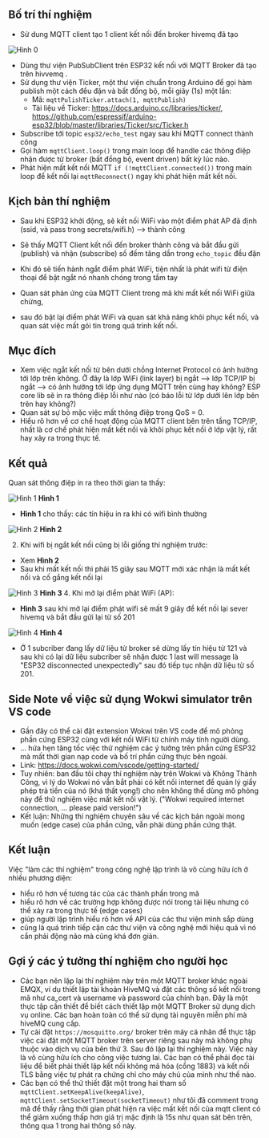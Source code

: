 ## Bố trí thí nghiệm 
- Sử dung MQTT client tạo 1 client kết nối đến broker hivemq đã tạo

![Hình 0](./images/1.png "Hình 0")

- Dùng thư viện PubSubClient trên ESP32 kết nối với MQTT Broker đã tạo trên hivvemq .
- Sử dụng thư viện Ticker, một thư viện chuẩn trong Arduino để gọi hàm publish một cách đều đặn và bất đồng bộ, mỗi giây (1s) một lần:
    + Mã: `mqttPulishTicker.attach(1, mqttPublish)`
    + Tài liệu về Ticker: https://docs.arduino.cc/libraries/ticker/, https://github.com/espressif/arduino-esp32/blob/master/libraries/Ticker/src/Ticker.h 
- Subscribe tới topic `esp32/echo_test` ngay sau khi MQTT connect thành công
- Gọi hàm `mqttClient.loop()` trong main loop để handle các thông điệp nhận được từ broker (bất đồng bộ, event driven) bất kỳ lúc nào. 
- Phát hiện mất kết nối MQTT `if (!mqttClient.connected())` trong main loop để kết nối lại `mqttReconnect()` ngay khi phát hiện mất kết nối.

## Kịch bản thí nghiệm

- Sau khi ESP32 khởi động, sẽ kết nối WiFi vào một điểm phát AP đã định (ssid, và pass trong secrets/wifi.h) --> thành công
- Sẽ thấy MQTT Client kết nối đến broker thành công và bắt đầu gửi (publish) và nhận (subscribe) số đếm tăng dần trong `echo_topic` đều đặn

- Khi đó sẽ tiến hành ngắt điểm phát WiFi, tiện nhất là phát wifi từ điện thoại để bật ngắt nó nhanh chóng trong tầm tay
- Quan sát phản ứng của MQTT Client trong mã khi mất kết nối WiFi giữa chừng, 
- sau đó bật lại điểm phát WiFi và quan sát khả năng khôi phục kết nối, và quan sát việc mất gói tin trong quá trình kết nối.


## Mục đích 
- Xem việc ngắt kết nối từ bên dưới chồng Internet Protocol có ảnh hưởng tới lớp trên không. Ở đây là lớp WiFi (link layer) bị ngắt --> lớp TCP/IP bị ngắt --> có ảnh hưởng tới lớp ứng dụng MQTT trên cùng hay không? ESP core lib sẽ in ra thông điệp lỗi như nào (có báo lỗi từ lớp dưới lên lớp bên trên hay không?)
- Quan sát sự bỏ mặc việc mất thông điệp trong QoS = 0. 
- Hiểu rõ hơn về cơ chế hoạt động của MQTT client bên trên tầng TCP/IP, nhất là cơ chế phát hiện mất kết nối và khôi phục kết nối ở lớp vật lý, rất hay xảy ra trong thực tế.

## Kết quả
Quan sát thông điệp in ra theo thời gian ta thấy:

![Hình 1](./images/0.png "Hình 1")
**Hình 1**

- **Hình 1** cho thấy: các tín hiệu in ra khi có wifi bình thường



![Hình 2](./images/2.png "Hình 2")
**Hình 2**

2. Khi wifi bị ngắt kết nối cũng bị lỗi giống thí nghiệm trước:
- Xem **Hình 2**
- Sau khi mất kết nối thì phải 15 giây sau MQTT mới xác nhận là mất kết nối và cố gắng kết nối lại


![Hình 3](./images/3.png "Hình 3")
**Hình 3**
4. Khi mở lại điểm phát WiFi (AP):
- **Hình 3** sau khi mở lại điểm phát wifi sẽ mất 9 giây để kết nối lại sever hivemq và bắt đầu gửi lại từ số 201

![Hình 4](./images/4.png "Hình 4")
**Hình 4**
- Ở 1 subcriber đang lấy dữ liệu từ broker sẽ dừng lấy tín hiệu từ 121 và sau khi có lại dữ liệu subcriber sẽ nhận được 1 last will message là "ESP32 disconnected unexpectedly" sau đó tiếp tục nhận dữ liệu từ số 201.

## Side Note về việc sử dụng Wokwi simulator trên VS code

- Gần đây có thể cài đặt extension Wokwi trên VS code để mô phỏng phần cứng ESP32 cùng với kết nối WiFi từ chính máy tính người dùng. 
- ... hứa hẹn tăng tốc việc thử nghiệm các ý tưởng trên phần cứng ESP32 mà mất thời gian nạp code và bố trí phần cứng thực bên ngoài. 
- Link: https://docs.wokwi.com/vscode/getting-started/ 
- Tuy nhiên: ban đầu tôi chạy thí nghiệm này trên Wokwi và Không Thành Công, vì lý do Wokwi nó vẫn bắt phải có kết nối internet để quản lý giấy phép trả tiền của nó (khá thất vọng!) cho nên không thể dùng mô phỏng này để thử nghiệm việc mất kết nối vật lý. ("Wokwi required internet connection, ... please paid version!")
- Kết luận: Những thí nghiệm chuyên sâu về các kịch bản ngoài mong muốn (edge case) của phần cứng, vẫn phải dùng phần cứng thật. 

## Kết luận 

Việc "làm các thí nghiệm" trong công nghệ lập trình là vô cùng hữu ích ở nhiều phương diện:

- hiểu rõ hơn về tương tác của các thành phần trong mã
- hiểu rõ hơn về các trường hợp không được nói trong tài liệu nhưng có thể xảy ra trong thực tế (edge cases)
- giúp người lập trình hiểu rõ hơn về API của các thư viện mình sắp dùng 
- cũng là quá trình tiếp cận các thư viện và công nghệ mới hiệu quả vì nó cần phải động não mà cũng khá đơn giản.

## Gợi ý các ý tưởng thí nghiệm cho người học 

- Các bạn nên lặp lại thí nghiệm này trên một MQTT broker khác ngoài EMQX, ví dụ thiết lập tài khoản HiveMQ và đặt các thông số kết nối trong mã như ca_cert và username và password của chính bạn. Đây là một thực tập cần thiết để biết cách thiết lập một MQTT Broker sử dụng dịch vụ online. Các bạn hoàn toàn có thể sử dụng tài nguyên miễn phí mà hiveMQ cung cấp. 
- Tự cài đặt `https://mosquitto.org/` broker trên máy cá nhân để thực tập việc cài đặt một MQTT broker trên server riêng sau này mà không phụ thuộc vào dịch vụ của bên thứ 3. Sau đó lặp lại thí nghiệm này. Việc này là vô cùng hữu ích cho công việc tương lai. Các bạn có thể phải đọc tài liệu để biết phải thiết lập kết nối không mã hóa (cổng 1883) và kết nối TLS bằng việc tự phát ra chứng chỉ cho máy chủ của mình như thế nào.
- Các bạn có thể thử thiết đặt một trong hai tham số `mqttClient.setKeepAlive(keepAlive)`, `mqttClient.setSocketTimeout(socketTimeout)` như tôi đã comment trong mã để thấy rằng thời gian phát hiện ra việc mất kết nối của mqtt client có thể giảm xuống thấp hơn giá trị mặc định là 15s như quan sát bên trên, thông qua 1 trong hai thông số này. 